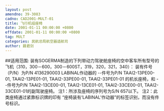 ```yaml
---
layout: post
amendno: 39-3083
cadno: CAD2001-MULT-01
title: 飞行机组座椅
date: 2001-01-11 00:00:00 +0800
effdate: 2001-01-11 00:00:00 +0800
tag: MULT
categories: 民航总局航空器适航司
author: 聂君剑
---
```


##适用范围:
装有SOGERMA制造的下列带动力驾驶舱座椅的空中客车所有型号的飞机（310，300－600，300－600ST，319，320，321，340）：
装有件号（P/N）为P/N 4136290003 LABINAL作动器的     --件号为P/N TAAI2-13PE00-01, TAAI2-13PE01-01, TAAI2-33PE00-01, TAAI2-33PE01-01 的机长座椅，和     --件号为P/N TAAI2-13CE00-01, TAAI2-13CE01-01, TAAI2-33CE00-01, TAAI2-33CE01-01的副驾驶座椅。
注1：所涉及座椅的序列号为S/N 657以下。     注2：此类座椅通过紧靠标识牌的印有 “座椅装有‘LABINAL’作动器”的标签识别，而没有件号标识。

